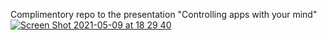 
Complimentory repo to the presentation "Controlling apps with your mind" [![Screen Shot 2021-05-09 at 18 29 40](https://user-images.githubusercontent.com/3762909/117577913-8718f280-b0f4-11eb-90fa-3a61d376dde6.png)](https://www.youtube.com/watch?v=gghuswunQZA)
